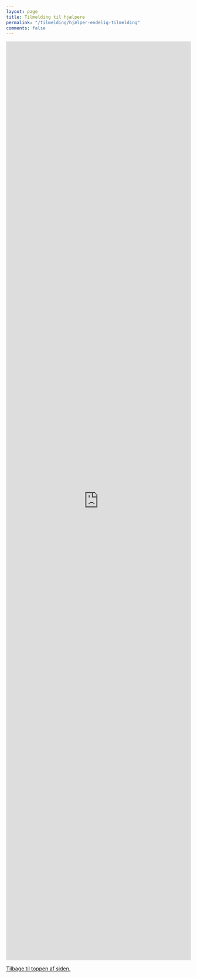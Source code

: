 ```yaml
---
layout: page
title: Tilmelding til hjælpere
permalink: "/tilmelding/hjælper-endelig-tilmelding"
comments: false
---
```


<iframe src="https://docs.google.com/forms/d/e/1FAIpQLSc6Hx1qg1zmOGeASFuJJVHqwG4KE_f3zIi7zDJE24hDklMtPg/viewform?embedded=true" width="100%" height="2500" frameborder="0" marginheight="0" marginwidth="0">Indlæser…</iframe>
<!-- <iframe src="" width="750" height="1800" frameborder="0" marginheight="0" marginwidth="0">Loading…</iframe> -->

<a href="#top">Tilbage til toppen af siden.</a>